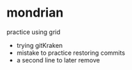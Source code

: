 # mondrian
practice using grid
- trying gitKraken  
- mistake to practice restoring commits
- a second line to later remove